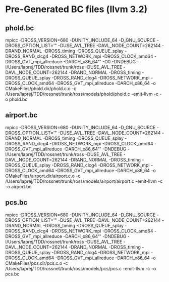 Pre-Generated BC files (llvm 3.2)
=================================

phold.bc
--------
mpicc  -DROSS_VERSION=680 -DUNITY_INCLUDE_64 -D_GNU_SOURCE -DROSS_OPTION_LIST='" -DUSE_AVL_TREE -DAVL_NODE_COUNT=262144 -DRAND_NORMAL -DROSS_timing -DROSS_QUEUE_splay -DROSS_RAND_clcg4 -DROSS_NETWORK_mpi -DROSS_CLOCK_amd64 -DROSS_GVT_mpi_allreduce -DARCH_x86_64"' -O0 -DNDEBUG -I/Users/laprej/TDD/rossnet/trunk/ross     -DUSE_AVL_TREE -DAVL_NODE_COUNT=262144 -DRAND_NORMAL -DROSS_timing -DROSS_QUEUE_splay -DROSS_RAND_clcg4 -DROSS_NETWORK_mpi -DROSS_CLOCK_amd64 -DROSS_GVT_mpi_allreduce -DARCH_x86_64 -o CMakeFiles/phold.dir/phold.c.o   -c /Users/laprej/TDD/rossnet/trunk/ross/models/phold/phold.c -emit-llvm -c -o phold.bc

airport.bc
----------
mpicc -DROSS_VERSION=680 -DUNITY_INCLUDE_64 -D_GNU_SOURCE -DROSS_OPTION_LIST='" -DUSE_AVL_TREE -DAVL_NODE_COUNT=262144 -DRAND_NORMAL -DROSS_timing -DROSS_QUEUE_splay -DROSS_RAND_clcg4 -DROSS_NETWORK_mpi -DROSS_CLOCK_amd64 -DROSS_GVT_mpi_allreduce -DARCH_x86_64"'  -DNDEBUG -I/Users/laprej/TDD/rossnet/trunk/ross     -DUSE_AVL_TREE -DAVL_NODE_COUNT=262144 -DRAND_NORMAL -DROSS_timing -DROSS_QUEUE_splay -DROSS_RAND_clcg4 -DROSS_NETWORK_mpi -DROSS_CLOCK_amd64 -DROSS_GVT_mpi_allreduce -DARCH_x86_64 -o CMakeFiles/airport.dir/airport.c.o   -c /Users/laprej/TDD/rossnet/trunk/ross/models/airport/airport.c -emit-llvm -c -o airport.bc

pcs.bc
----------
mpicc -DROSS_VERSION=680 -DUNITY_INCLUDE_64 -D_GNU_SOURCE -DROSS_OPTION_LIST='" -DUSE_AVL_TREE -DAVL_NODE_COUNT=262144 -DRAND_NORMAL -DROSS_timing -DROSS_QUEUE_splay -DROSS_RAND_clcg4 -DROSS_NETWORK_mpi -DROSS_CLOCK_amd64 -DROSS_GVT_mpi_allreduce -DARCH_x86_64"'  -DNDEBUG -I/Users/laprej/TDD/rossnet/trunk/ross     -DUSE_AVL_TREE -DAVL_NODE_COUNT=262144 -DRAND_NORMAL -DROSS_timing -DROSS_QUEUE_splay -DROSS_RAND_clcg4 -DROSS_NETWORK_mpi -DROSS_CLOCK_amd64 -DROSS_GVT_mpi_allreduce -DARCH_x86_64 -o CMakeFiles/pcs.dir/pcs.c.o   -c /Users/laprej/TDD/rossnet/trunk/ross/models/pcs/pcs.c -emit-llvm -c -o pcs.bc
